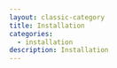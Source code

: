 ```yaml
---
layout: classic-category
title: Installation
categories:
  - installation
description: Installation
---
```

